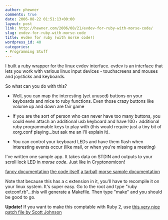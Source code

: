 ```yaml
---
author: phewner
comments: true
date: 2006-08-22 01:51:13+00:00
layout: post
link: http://hewner.com/2006/08/21/evdev-for-ruby-with-morse-code/
slug: evdev-for-ruby-with-morse-code
title: evdev for ruby (with morse code!)
wordpress_id: 40
categories:
- Programming Stuff
---
```


I built a ruby wrapper for the linux evdev interface.  evdev is an interface that lets you work with various linux input devices - touchscreens and mouses and joysticks and keyboards.

So what can you do with this?



	
  * Well, you can map the interesting (yet unused) buttons on your keyboards and mice to ruby functions.  Even those crazy buttons like volume up and down are fair game

	
  * If you are the sort of person who can never have too many buttons, you could even attach an additional usb keyboard and have 100+ additional ruby programmable keys to play with (this would require just a tiny bit of xorg.conf playing...but ask me an I'll explain it).

	
  * You can control your keyboard LEDs and have them flash when interesting events occur (like mail, or when you're missing a meeting)



I've written one sample app.  It takes data on STDIN and outputs to your scroll lock LED in _morse code_.  Just like in Cryptonomicon!

[fancy documentation](http://technofetish.net/repos/buffaloplay/ruby_evdev/doc/)
[the code itself](http://technofetish.net/repos/buffaloplay/ruby_evdev/)
[a tarball](http://technofetish.net/buffaloblog/files/rubyevdev.tar.gz)
[morse sample documentation](http://technofetish.net/repos/buffaloplay/ruby_evdev/doc/files/morseout_rb.html)

Note that because this has a c extension in it, you'll have to recompile it on your linux system.  It's super easy.  Go to the root and type "ruby extconf.rb"...this will generate a Makefile.  Then type "make" and you should be good to go.

**Update!** If you want to make this comptable with Ruby 2, use [this very nice patch file by Scott Johnson](http://technofetish.net/repos/buffaloplay/ruby_evdev/ruby2_evdev.patch)
